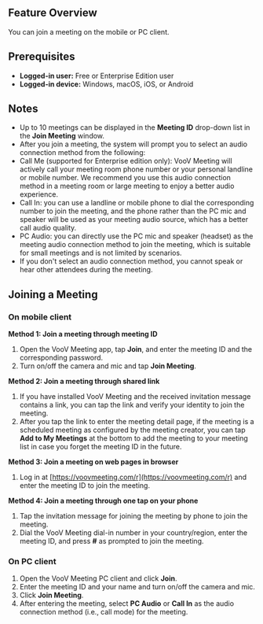 ## Feature Overview
You can join a meeting on the mobile or PC client.

## Prerequisites
- **Logged-in user:** Free or Enterprise Edition user
- **Logged-in device:** Windows, macOS, iOS, or Android

## Notes
- Up to 10 meetings can be displayed in the **Meeting ID** drop-down list in the **Join Meeting** window.
- After you join a meeting, the system will prompt you to select an audio connection method from the following:
 - Call Me (supported for Enterprise edition only): VooV Meeting will actively call your meeting room phone number or your personal landline or mobile number. We recommend you use this audio connection method in a meeting room or large meeting to enjoy a better audio experience.
 - Call In: you can use a landline or mobile phone to dial the corresponding number to join the meeting, and the phone rather than the PC mic and speaker will be used as your meeting audio source, which has a better call audio quality.
 - PC Audio: you can directly use the PC mic and speaker (headset) as the meeting audio connection method to join the meeting, which is suitable for small meetings and is not limited by scenarios.
 - If you don't select an audio connection method, you cannot speak or hear other attendees during the meeting.

## Joining a Meeting
### On mobile client
**Method 1: Join a meeting through meeting ID**
1. Open the VooV Meeting app, tap **Join**, and enter the meeting ID and the corresponding password.
2. Turn on/off the camera and mic and tap **Join Meeting**.

**Method 2: Join a meeting through shared link** 
1. If you have installed VooV Meeting and the received invitation message contains a link, you can tap the link and verify your identity to join the meeting.
2. After you tap the link to enter the meeting detail page, if the meeting is a scheduled meeting as configured by the meeting creator, you can tap **Add to My Meetings** at the bottom to add the meeting to your meeting list in case you forget the meeting ID in the future.

**Method 3: Join a meeting on web pages in browser**
1. Log in at [https://voovmeeting.com/r](https://voovmeeting.com/r) and enter the meeting ID to join the meeting.

**Method 4: Join a meeting through one tap on your phone** 
1. Tap the invitation message for joining the meeting by phone to join the meeting.
2. Dial the VooV Meeting dial-in number in your country/region, enter the meeting ID, and press **#** as prompted to join the meeting.

### On PC client
1. Open the VooV Meeting PC client and click **Join**.
2. Enter the meeting ID and your name and turn on/off the camera and mic.
3. Click **Join Meeting**.
4. After entering the meeting, select **PC Audio** or **Call In** as the audio connection method (i.e., call mode) for the meeting.
